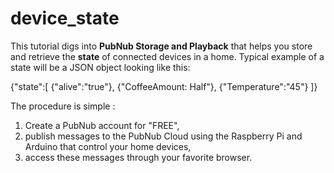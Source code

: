 device_state
============

This tutorial digs into **PubNub Storage and Playback** that helps you store and retrieve the **state** of connected devices in a home. 
Typical example of a state will be a JSON object looking like this:

{"state":[
    {"alive":"true"}, 
    {"CoffeeAmount: Half"},
    {"Temperature":"45"}
]}

The procedure is simple : 

1. Create a PubNub account for "FREE", 
2. publish messages to the PubNub Cloud using the Raspberry Pi and Arduino that control your home devices, 
3. access these messages through your favorite browser.
